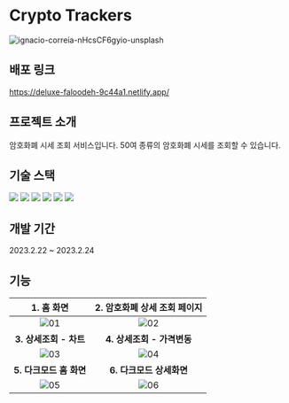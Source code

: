 # Crypto Trackers

![ignacio-correia-nHcsCF6gyio-unsplash](https://github.com/hheeseung/crypto-trackers/assets/87454393/817bb2fd-e017-4d83-9c0b-8c483eaf36de)

## 배포 링크

https://deluxe-faloodeh-9c44a1.netlify.app/

## 프로젝트 소개

암호화폐 시세 조회 서비스입니다. 50여 종류의 암호화폐 시세를 조회할 수 있습니다.

## 기술 스택

<img src="https://img.shields.io/badge/React-61DAFB?style=flat-square&logo=React&logoColor=white"> <img src="https://img.shields.io/badge/TypeScript-3178C6?style=flat-square&logo=TypeScript&logoColor=white"> <img src="https://img.shields.io/badge/React Query-FF4154?style=flat-square&logo=React Query&logoColor=white"> <img src="https://img.shields.io/badge/Recoil-3578E5?style=flat-square&logo=Recoil&logoColor=white"> <img src="https://img.shields.io/badge/React Router-CA4245?style=flat-square&logo=React Router&logoColor=white"> <img src="https://img.shields.io/badge/Styled Components-DB7093?style=flat-square&logo=styled-components&logoColor=white">

## 개발 기간

2023.2.22 ~ 2023.2.24

## 기능

|                                                1. 홈 화면                                                |                                       2. 암호화폐 상세 조회 페이지                                       |
| :------------------------------------------------------------------------------------------------------: | :------------------------------------------------------------------------------------------------------: |
| ![01](https://github.com/hheeseung/crypto-trackers/assets/87454393/78d98c45-64a7-4b6d-8992-93fce17254e3) | ![02](https://github.com/hheeseung/crypto-trackers/assets/87454393/ceb885a5-1447-4017-8497-41664308b0bc) |
|                                          **3. 상세조회 - 차트**                                          |                                        **4. 상세조회 - 가격변동**                                        |
| ![03](https://github.com/hheeseung/crypto-trackers/assets/87454393/414a2160-0f76-4eef-8572-8e707092a6a1) | ![04](https://github.com/hheeseung/crypto-trackers/assets/87454393/5ab21a17-e989-4b9f-bad3-7b8bd2265725) |
|                                         **5. 다크모드 홈 화면**                                          |                                         **6. 다크모드 상세화면**                                         |
| ![05](https://github.com/hheeseung/crypto-trackers/assets/87454393/845782bd-e64a-4439-85a0-fc1a108845ff) | ![06](https://github.com/hheeseung/crypto-trackers/assets/87454393/df946eec-00d5-41b0-b88e-81c046d618d4) |
